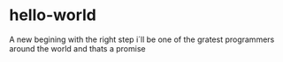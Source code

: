# hello-world
A new begining with the right step
i´ll be one of the gratest programmers around the world and thats a promise
